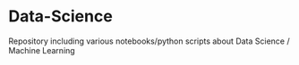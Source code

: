 # Data-Science

Repository including various notebooks/python scripts about Data Science / Machine Learning
